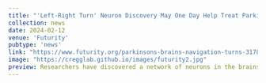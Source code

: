 ```yaml
---
title: "'Left-Right Turn' Neuron Discovery May One Day Help Treat Parkinson's"
collection: news
date: 2024-02-12
venue: 'Futurity'
pubtype: 'news'
link: "https://www.futurity.org/parkinsons-brains-navigation-turns-3178722/"
image: "https://cregglab.github.io/images/futurity2.jpg"
preview: Researchers have discovered a network of neurons in the brains of mice that help them make right and left turns...
---
```

